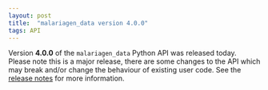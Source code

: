```yaml
---
layout: post
title:  "malariagen_data version 4.0.0"
tags: API
---
```


Version <strong>4.0.0</strong> of the `malariagen_data` Python API was
released today. Please note this is a major release, there are some
changes to the API which may break and/or change the behaviour of
existing user code. See the [release
notes](https://github.com/malariagen/malariagen-data-python/releases/tag/v4.0.0)
for more information.
